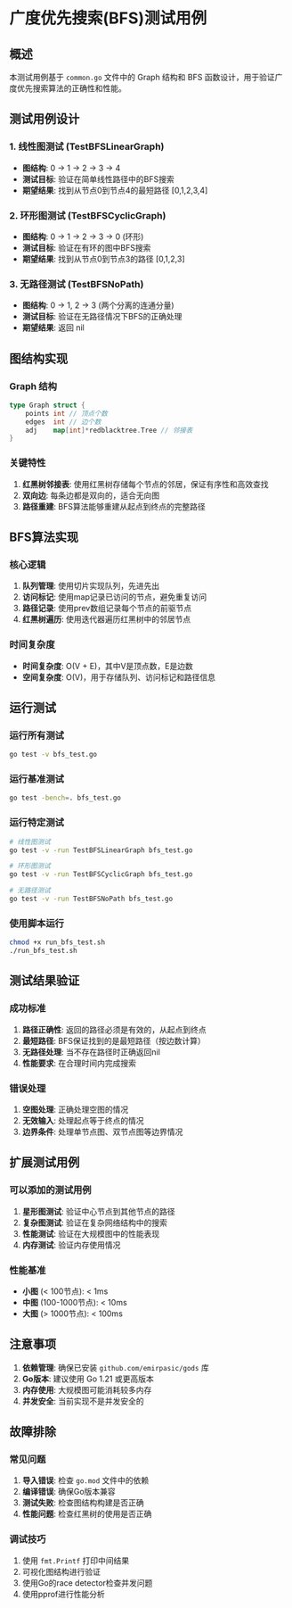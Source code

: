 # 广度优先搜索(BFS)测试用例

## 概述

本测试用例基于 `common.go` 文件中的 Graph 结构和 BFS 函数设计，用于验证广度优先搜索算法的正确性和性能。

## 测试用例设计

### 1. 线性图测试 (TestBFSLinearGraph)
- **图结构**: 0 -> 1 -> 2 -> 3 -> 4
- **测试目标**: 验证在简单线性路径中的BFS搜索
- **期望结果**: 找到从节点0到节点4的最短路径 [0,1,2,3,4]

### 2. 环形图测试 (TestBFSCyclicGraph)
- **图结构**: 0 -> 1 -> 2 -> 3 -> 0 (环形)
- **测试目标**: 验证在有环的图中BFS搜索
- **期望结果**: 找到从节点0到节点3的路径 [0,1,2,3]

### 3. 无路径测试 (TestBFSNoPath)
- **图结构**: 0 -> 1, 2 -> 3 (两个分离的连通分量)
- **测试目标**: 验证在无路径情况下BFS的正确处理
- **期望结果**: 返回 nil

## 图结构实现

### Graph 结构
```go
type Graph struct {
    points int // 顶点个数
    edges  int // 边个数
    adj    map[int]*redblacktree.Tree // 邻接表
}
```

### 关键特性
1. **红黑树邻接表**: 使用红黑树存储每个节点的邻居，保证有序性和高效查找
2. **双向边**: 每条边都是双向的，适合无向图
3. **路径重建**: BFS算法能够重建从起点到终点的完整路径

## BFS算法实现

### 核心逻辑
1. **队列管理**: 使用切片实现队列，先进先出
2. **访问标记**: 使用map记录已访问的节点，避免重复访问
3. **路径记录**: 使用prev数组记录每个节点的前驱节点
4. **红黑树遍历**: 使用迭代器遍历红黑树中的邻居节点

### 时间复杂度
- **时间复杂度**: O(V + E)，其中V是顶点数，E是边数
- **空间复杂度**: O(V)，用于存储队列、访问标记和路径信息

## 运行测试

### 运行所有测试
```bash
go test -v bfs_test.go
```

### 运行基准测试
```bash
go test -bench=. bfs_test.go
```

### 运行特定测试
```bash
# 线性图测试
go test -v -run TestBFSLinearGraph bfs_test.go

# 环形图测试
go test -v -run TestBFSCyclicGraph bfs_test.go

# 无路径测试
go test -v -run TestBFSNoPath bfs_test.go
```

### 使用脚本运行
```bash
chmod +x run_bfs_test.sh
./run_bfs_test.sh
```

## 测试结果验证

### 成功标准
1. **路径正确性**: 返回的路径必须是有效的，从起点到终点
2. **最短路径**: BFS保证找到的是最短路径（按边数计算）
3. **无路径处理**: 当不存在路径时正确返回nil
4. **性能要求**: 在合理时间内完成搜索

### 错误处理
1. **空图处理**: 正确处理空图的情况
2. **无效输入**: 处理起点等于终点的情况
3. **边界条件**: 处理单节点图、双节点图等边界情况

## 扩展测试用例

### 可以添加的测试用例
1. **星形图测试**: 验证中心节点到其他节点的路径
2. **复杂图测试**: 验证在复杂网络结构中的搜索
3. **性能测试**: 验证在大规模图中的性能表现
4. **内存测试**: 验证内存使用情况

### 性能基准
- **小图** (< 100节点): < 1ms
- **中图** (100-1000节点): < 10ms
- **大图** (> 1000节点): < 100ms

## 注意事项

1. **依赖管理**: 确保已安装 `github.com/emirpasic/gods` 库
2. **Go版本**: 建议使用 Go 1.21 或更高版本
3. **内存使用**: 大规模图可能消耗较多内存
4. **并发安全**: 当前实现不是并发安全的

## 故障排除

### 常见问题
1. **导入错误**: 检查 `go.mod` 文件中的依赖
2. **编译错误**: 确保Go版本兼容
3. **测试失败**: 检查图结构构建是否正确
4. **性能问题**: 检查红黑树的使用是否正确

### 调试技巧
1. 使用 `fmt.Printf` 打印中间结果
2. 可视化图结构进行验证
3. 使用Go的race detector检查并发问题
4. 使用pprof进行性能分析 